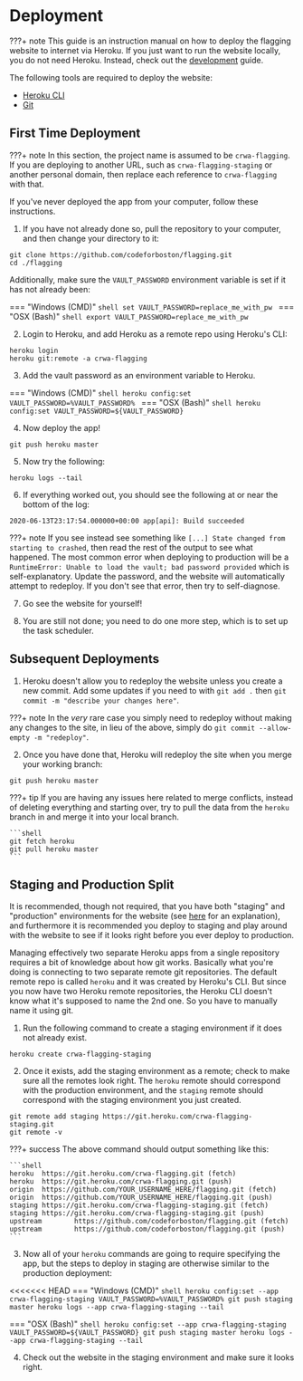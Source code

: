 # Deployment

???+ note
    This guide is an instruction manual on how to deploy the flagging website to internet via Heroku. If you just want to run the website locally, you do not need Heroku. Instead, check out the [development](/development) guide.

The following tools are required to deploy the website:

- [Heroku CLI](https://devcenter.heroku.com/articles/heroku-cli)
- [Git](https://git-scm.com/book/en/v2/Getting-Started-Installing-Git)

## First Time Deployment

???+ note
    In this section, the project name is assumed to be `crwa-flagging`. If you are deploying to another URL, such as `crwa-flagging-staging` or another personal domain, then replace each reference to `crwa-flagging` with that.

If you've never deployed the app from your computer, follow these instructions.

1. If you have not already done so, pull the repository to your computer, and then change your directory to it:

```shell
git clone https://github.com/codeforboston/flagging.git
cd ./flagging
```

  Additionally, make sure the `VAULT_PASSWORD` environment variable is set if it has not already been:
  
=== "Windows (CMD)"
    ```shell
    set VAULT_PASSWORD=replace_me_with_pw
    ```
=== "OSX (Bash)"
    ```shell
    export VAULT_PASSWORD=replace_me_with_pw
    ```

2. Login to Heroku, and add Heroku as a remote repo using Heroku's CLI:

```shell
heroku login
heroku git:remote -a crwa-flagging
```

3. Add the vault password as an environment variable to Heroku.

=== "Windows (CMD)"
    ```shell
    heroku config:set VAULT_PASSWORD=%VAULT_PASSWORD%
    ```
=== "OSX (Bash)"
    ```shell
    heroku config:set VAULT_PASSWORD=${VAULT_PASSWORD}
    ```

4. Now deploy the app!

```shell
git push heroku master
```

5. Now try the following:

```shell
heroku logs --tail
```

6. If everything worked out, you should see the following at or near the bottom of the log:

```
2020-06-13T23:17:54.000000+00:00 app[api]: Build succeeded
```

???+ note
    If you see instead see something like `[...] State changed from starting to crashed`, then read the rest of the output to see what happened. The most common error when deploying to production will be a `RuntimeError: Unable to load the vault; bad password provided` which is self-explanatory. Update the password, and the website will automatically attempt to redeploy. If you don't see that error, then try to self-diagnose.

7. Go see the website for yourself!

8. You are still not done; you need to do one more step, which is to set up the task scheduler.

## Subsequent Deployments

1. Heroku doesn't allow you to redeploy the website unless you create a new commit. Add some updates if you need to with `git add .` then `git commit -m "describe your changes here"`.

???+ note
    In the _very_ rare case you simply need to redeploy without making any changes to the site, in lieu of the above, simply do `git commit --allow-empty -m "redeploy"`.

2. Once you have done that, Heroku will redeploy the site when you merge your working branch:

```shell
git push heroku master
```

???+ tip
    If you are having any issues here related to merge conflicts, instead of deleting everything and starting over, try to pull the data from the `heroku` branch in and merge it into your local branch.
    
    ```shell
    git fetch heroku
    git pull heroku master
    ```

## Staging and Production Split

It is recommended, though not required, that you have both "staging" and "production" environments for the website (see [here](https://en.wikipedia.org/wiki/Deployment_environment#Staging) for an explanation), and furthermore it is recommended you deploy to staging and play around with the website to see if it looks right before you ever deploy to production.

Managing effectively two separate Heroku apps from a single repository requires a bit of knowledge about how git works. Basically what you're doing is connecting to two separate remote git repositories. The default remote repo is called `heroku` and it was created by Heroku's CLI. But since you now have two Heroku remote repositories, the Heroku CLI doesn't know what it's supposed to name the 2nd one. So you have to manually name it using git.

1. Run the following command to create a staging environment if it does not already exist.

```shell
heroku create crwa-flagging-staging
```

2. Once it exists, add the staging environment as a remote; check to make sure all the remotes look right. The `heroku` remote should correspond with the production environment, and the `staging` remote should correspond with the staging environment you just created.

```shell
git remote add staging https://git.heroku.com/crwa-flagging-staging.git
git remote -v
```

???+ success
    The above command should output something like this:
  
    ```shell
    heroku  https://git.heroku.com/crwa-flagging.git (fetch)
    heroku  https://git.heroku.com/crwa-flagging.git (push)
    origin  https://github.com/YOUR_USERNAME_HERE/flagging.git (fetch)
    origin  https://github.com/YOUR_USERNAME_HERE/flagging.git (push)
    staging https://git.heroku.com/crwa-flagging-staging.git (fetch)
    staging https://git.heroku.com/crwa-flagging-staging.git (push)
    upstream        https://github.com/codeforboston/flagging.git (fetch)
    upstream        https://github.com/codeforboston/flagging.git (push)
    ```

3. Now all of your `heroku` commands are going to require specifying the app, but the steps to deploy in staging are otherwise similar to the production deployment:


<<<<<<< HEAD
=== "Windows (CMD)"
    ```shell
    heroku config:set --app crwa-flagging-staging VAULT_PASSWORD=%VAULT_PASSWORD%
    git push staging master
    heroku logs --app crwa-flagging-staging --tail
    ```

=== "OSX (Bash)"
    ```shell
    heroku config:set --app crwa-flagging-staging VAULT_PASSWORD=${VAULT_PASSWORD}
    git push staging master
    heroku logs --app crwa-flagging-staging --tail
    ```

4. Check out the website in the staging environment and make sure it looks right.
